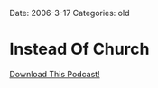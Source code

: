 Date: 2006-3-17
Categories: old

# Instead Of Church

<a href="http://bluepear.org/podcasts/3_Instead_of_Church.mp3">Download This Podcast!</a>
